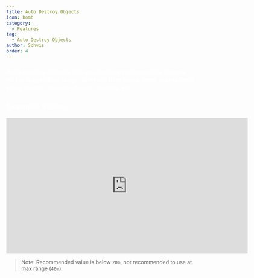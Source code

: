 ```yaml
---
title: Auto Destroy Objects
icon: bomb
category:
  - Features
tag:
  - Auto Destroy Objects
author: Schvis
order: 4
---
```


### <span style='color:white;'>Auto Destroy Objects lets you destroy customizable objects within a specified range, in which it includes, ores, plants, rock piles, chests, special objects, shields, etc.</span>

## <span style='color:white;'>Example Video:</span>

<iframe width="640" height="360" src="https://www.youtube.com/embed/3ML6s3SR8nE?list=PL5eI1Tb64p56g27qfYk7VuFTz4FK6YrKa" title="Korepi - Auto Destroy" frameborder="0" allow="accelerometer; autoplay; clipboard-write; encrypted-media; gyroscope; picture-in-picture; web-share" allowfullscreen></iframe>

>Note: Recommended value is below `20m`, not recommended to use at max range (`40m`)

